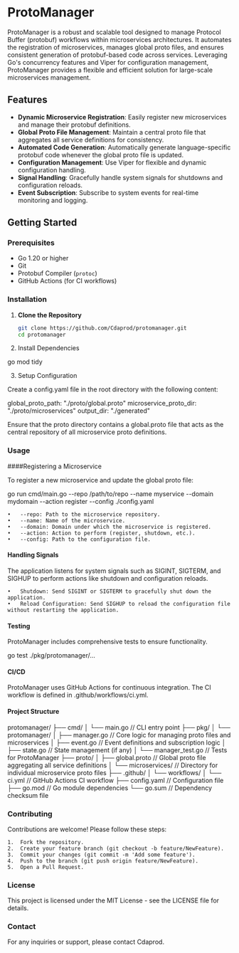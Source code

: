 # ProtoManager

ProtoManager is a robust and scalable tool designed to manage Protocol Buffer (protobuf) workflows within microservices architectures. It automates the registration of microservices, manages global proto files, and ensures consistent generation of protobuf-based code across services. Leveraging Go's concurrency features and Viper for configuration management, ProtoManager provides a flexible and efficient solution for large-scale microservices management.

## Features

- **Dynamic Microservice Registration**: Easily register new microservices and manage their protobuf definitions.
- **Global Proto File Management**: Maintain a central proto file that aggregates all service definitions for consistency.
- **Automated Code Generation**: Automatically generate language-specific protobuf code whenever the global proto file is updated.
- **Configuration Management**: Use Viper for flexible and dynamic configuration handling.
- **Signal Handling**: Gracefully handle system signals for shutdowns and configuration reloads.
- **Event Subscription**: Subscribe to system events for real-time monitoring and logging.

## Getting Started

### Prerequisites

- Go 1.20 or higher
- Git
- Protobuf Compiler (`protoc`)
- GitHub Actions (for CI workflows)

### Installation

1. **Clone the Repository**

   ```bash
   git clone https://github.com/Cdaprod/protomanager.git
   cd protomanager

2.	Install Dependencies

go mod tidy


3.	Setup Configuration

Create a config.yaml file in the root directory with the following content:

global_proto_path: "./proto/global.proto"
microservice_proto_dir: "./proto/microservices"
output_dir: "./generated"

Ensure that the proto directory contains a global.proto file that acts as the central repository of all microservice proto definitions.

### Usage

####Registering a Microservice

To register a new microservice and update the global proto file:

go run cmd/main.go --repo /path/to/repo --name myservice --domain mydomain --action register --config ./config.yaml

	•	--repo: Path to the microservice repository.
	•	--name: Name of the microservice.
	•	--domain: Domain under which the microservice is registered.
	•	--action: Action to perform (register, shutdown, etc.).
	•	--config: Path to the configuration file.

#### Handling Signals

The application listens for system signals such as SIGINT, SIGTERM, and SIGHUP to perform actions like shutdown and configuration reloads.

	•	Shutdown: Send SIGINT or SIGTERM to gracefully shut down the application.
	•	Reload Configuration: Send SIGHUP to reload the configuration file without restarting the application.

#### Testing

ProtoManager includes comprehensive tests to ensure functionality.

go test ./pkg/protomanager/...

#### CI/CD

ProtoManager uses GitHub Actions for continuous integration. The CI workflow is defined in .github/workflows/ci.yml.

#### Project Structure

protomanager/
├── cmd/
│   └── main.go                 // CLI entry point
├── pkg/
│   └── protomanager/
│       ├── manager.go          // Core logic for managing proto files and microservices
│       ├── event.go            // Event definitions and subscription logic
│       ├── state.go            // State management (if any)
│       └── manager_test.go     // Tests for ProtoManager
├── proto/
│   ├── global.proto            // Global proto file aggregating all service definitions
│   └── microservices/          // Directory for individual microservice proto files
├── .github/
│   └── workflows/
│       └── ci.yml              // GitHub Actions CI workflow
├── config.yaml                 // Configuration file
├── go.mod                      // Go module dependencies
└── go.sum                      // Dependency checksum file

### Contributing

Contributions are welcome! Please follow these steps:

	1.	Fork the repository.
	2.	Create your feature branch (git checkout -b feature/NewFeature).
	3.	Commit your changes (git commit -m 'Add some feature').
	4.	Push to the branch (git push origin feature/NewFeature).
	5.	Open a Pull Request.

### License

This project is licensed under the MIT License - see the LICENSE file for details.

### Contact

For any inquiries or support, please contact Cdaprod.
